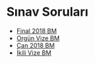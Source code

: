 # Sınav Soruları

<!--Index-->

- [Final 2018 BM](./S%C4%B1nav%20Sorular%C4%B1/Final%202018%20BM.pdf)
- [Orgün Vize BM](./S%C4%B1nav%20Sorular%C4%B1/Org%C3%BCn%20Vize%20BM.pdf)
- [Çan 2018 BM](./S%C4%B1nav%20Sorular%C4%B1/%C3%87an%202018%20BM.pdf)
- [İkili Vize BM](./S%C4%B1nav%20Sorular%C4%B1/%C4%B0kili%20Vize%20BM.pdf)

<!--Index-->
